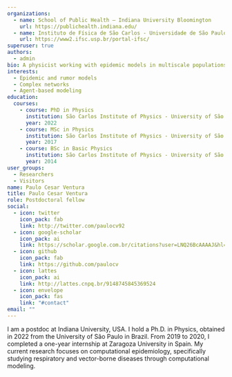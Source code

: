 ```yaml
---
organizations:
  - name: School of Public Health – Indiana University Bloomington
    url: https://publichealth.indiana.edu/
  - name: Instituto de Física de São Carlos - Universidade de São Paulo
    url: https://www2.ifsc.usp.br/portal-ifsc/
superuser: true
authors:
  - admin
bio: A physicist working with epidemic models in multiscale populations and complex networks.
interests:
  - Epidemic and rumor models
  - Complex networks
  - Agent-based modeling
education:
  courses:
    - course: PhD in Physics
      institution: São Carlos Institute of Physics - University of São Paulo
      year: 2022
    - course: MSc in Physics
      institution: São Carlos Institute of Physics - University of São Paulo
      year: 2017
    - course: BSc in Basic Physics
      institution: São Carlos Institute of Physics - University of São Paulo
      year: 2014
user_groups:
  - Researchers
  - Visitors
name: Paulo Cesar Ventura
title: Paulo Cesar Ventura
role: Postdoctoral fellow
social:
  - icon: twitter
    icon_pack: fab
    link: http://twitter.com/paulocv92
  - icon: google-scholar
    icon_pack: ai
    link: https://scholar.google.com.br/citations?user=LNQ26BcAAAAJ&hl=pt-BR&oi=ao
  - icon: github
    icon_pack: fab
    link: https://github.com/paulocv
  - icon: lattes
    icon_pack: ai
    link: http://lattes.cnpq.br/9148745845369524
  - icon: envelope
    icon_pack: fas
    link: "#contact"
email: ""
---
```

I am a postdoc at Indiana University, USA. I hold a Ph.D. in Physics, obtained in 2022 from the University of São Paulo in Brazil. From 2019 to 2020, I completed a one-year internship at Zaragoza University in Spain. My current research focuses on computational epidemiology, specifically studying respiratory and vector-borne diseases through computational modeling.
